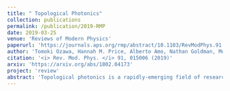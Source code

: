 ```yaml
---
title: " Topological Photonics"
collection: publications
permalink: /publication/2019-RMP
date: 2019-03-25
venue: 'Reviews of Modern Physics'
paperurl: 'https://journals.aps.org/rmp/abstract/10.1103/RevModPhys.91.015006'
author: 'Tomoki Ozawa, Hannah M. Price, Alberto Amo, Nathan Goldman, Mohammad Hafezi, Ling Lu, Mikael Rechtsman, David Schuster, Jonathan Simon, Oded Zilberberg, Iacopo Carusotto'
citation: '<i> Rev. Mod. Phys. </i> 91, 015006 (2019)'
arxiv: 'https://arxiv.org/abs/1802.04173'
project: 'review'
abstract: 'Topological photonics is a rapidly-emerging field of research in which geometrical and topological ideas are exploited to design and control the behavior of light. Drawing inspiration from the discovery of the quantum Hall effects and topological insulators in condensed matter, recent advances have shown how to engineer analogous effects also for photons, leading to remarkable phenomena such as the robust unidirectional propagation of light, which hold great promise for applications. Thanks to the flexibility and diversity of photonics systems, this field is also opening up new opportunities to realise exotic topological models and to probe and exploit topological effects in new ways. In this article, we review experimental and theoretical developments in topological photonics across a wide-range of experimental platforms, including photonic crystals, waveguides, metamaterials, cavities, optomechanics, silicon photonics and circuit-QED. We discuss how changing the dimensionality and symmetries of photonics systems has allowed for the realization of different topological phases, and we review progress in understanding the interplay of topology with non-Hermitian effects, such as dissipation. As an exciting perspective, topological photonics can be combined with optical nonlinearities, leading towards new collective phenomena and novel strongly-correlated states of light, such as an analogue of the fractional quantum Hall effect.'
---
```

